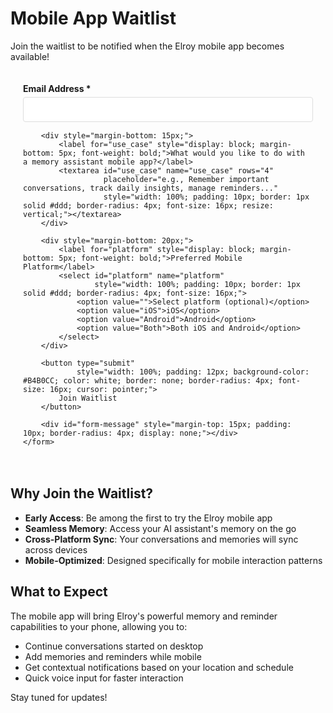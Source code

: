 # Mobile App Waitlist

Join the waitlist to be notified when the Elroy mobile app becomes available!

<div id="waitlist-form">
    <form id="waitlist-signup" style="max-width: 500px; margin: 0 auto; padding: 20px;">
        <div style="margin-bottom: 15px;">
            <label for="email" style="display: block; margin-bottom: 5px; font-weight: bold;">Email Address *</label>
            <input type="email" id="email" name="email" required 
                   style="width: 100%; padding: 10px; border: 1px solid #ddd; border-radius: 4px; font-size: 16px;">
        </div>
        
        <div style="margin-bottom: 15px;">
            <label for="use_case" style="display: block; margin-bottom: 5px; font-weight: bold;">What would you like to do with a memory assistant mobile app?</label>
            <textarea id="use_case" name="use_case" rows="4" 
                      placeholder="e.g., Remember important conversations, track daily insights, manage reminders..."
                      style="width: 100%; padding: 10px; border: 1px solid #ddd; border-radius: 4px; font-size: 16px; resize: vertical;"></textarea>
        </div>
        
        <div style="margin-bottom: 20px;">
            <label for="platform" style="display: block; margin-bottom: 5px; font-weight: bold;">Preferred Mobile Platform</label>
            <select id="platform" name="platform" 
                    style="width: 100%; padding: 10px; border: 1px solid #ddd; border-radius: 4px; font-size: 16px;">
                <option value="">Select platform (optional)</option>
                <option value="iOS">iOS</option>
                <option value="Android">Android</option>
                <option value="Both">Both iOS and Android</option>
            </select>
        </div>
        
        <button type="submit" 
                style="width: 100%; padding: 12px; background-color: #B4B0CC; color: white; border: none; border-radius: 4px; font-size: 16px; cursor: pointer;">
            Join Waitlist
        </button>
        
        <div id="form-message" style="margin-top: 15px; padding: 10px; border-radius: 4px; display: none;"></div>
    </form>
</div>

<script>
document.addEventListener('DOMContentLoaded', function() {
    const form = document.getElementById('waitlist-signup');
    const messageDiv = document.getElementById('form-message');
    
    // Get API base URL from MkDocs config
    const apiBaseUrl = '{{ config.extra.api_base_url }}';
    
    form.addEventListener('submit', async function(e) {
        e.preventDefault();
        
        const formData = new FormData(form);
        const data = {
            email: formData.get('email'),
            use_case: formData.get('use_case'),
            platform: formData.get('platform') || null
        };
        
        try {
            // Disable submit button
            const submitButton = form.querySelector('button[type="submit"]');
            submitButton.disabled = true;
            submitButton.textContent = 'Submitting...';
            
            const response = await fetch(`${apiBaseUrl}/waitlist`, {
                method: 'POST',
                headers: {
                    'Content-Type': 'application/json',
                },
                body: JSON.stringify(data)
            });
            
            const result = await response.json();
            
            if (response.ok && result.success) {
                messageDiv.style.display = 'block';
                messageDiv.style.backgroundColor = '#d4edda';
                messageDiv.style.color = '#155724';
                messageDiv.style.border = '1px solid #c3e6cb';
                messageDiv.textContent = result.message;
                form.reset();
            } else {
                throw new Error(result.message || 'Failed to join waitlist');
            }
        } catch (error) {
            messageDiv.style.display = 'block';
            messageDiv.style.backgroundColor = '#f8d7da';
            messageDiv.style.color = '#721c24';
            messageDiv.style.border = '1px solid #f5c6cb';
            messageDiv.textContent = 'Error: ' + error.message;
        } finally {
            // Re-enable submit button
            const submitButton = form.querySelector('button[type="submit"]');
            submitButton.disabled = false;
            submitButton.textContent = 'Join Waitlist';
        }
    });
});
</script>

## Why Join the Waitlist?

- **Early Access**: Be among the first to try the Elroy mobile app
- **Seamless Memory**: Access your AI assistant's memory on the go
- **Cross-Platform Sync**: Your conversations and memories will sync across devices
- **Mobile-Optimized**: Designed specifically for mobile interaction patterns

## What to Expect

The mobile app will bring Elroy's powerful memory and reminder capabilities to your phone, allowing you to:

- Continue conversations started on desktop
- Add memories and reminders while mobile
- Get contextual notifications based on your location and schedule
- Quick voice input for faster interaction

Stay tuned for updates!